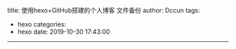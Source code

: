 title: 使用hexo+GitHub搭建的个人博客 文件备份
author: Dccun
tags:
  - hexo
categories:
  - hexo
date: 2019-10-30 17:43:00
---
